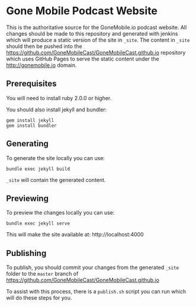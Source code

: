 
# Gone Mobile Podcast Website

This is the authoritative source for the GoneMobile.io podcast website.
All changes should be made to this repository and generated with jenkins which will produce a static version of the site in `_site`.  The content in `_site` should then be pushed into the https://github.com/GoneMobileCast/GoneMobileCast.github.io repository which uses GitHub Pages to serve the static content under the http://gonemobile.io domain.

## Prerequisites

You will need to install ruby 2.0.0 or higher.

You should also install jekyll and bundler:

```
gem install jekyll
gem install bundler
```


## Generating

To generate the site locally you can use:

```
bundle exec jekyll build
```

`_site` will contain the generated content.

## Previewing

To preview the changes locally you can use:

```
bundle exec jekyll serve
```

This will make the site available at: http://localhost:4000

## Publishing

To publish, you should commit your changes from the generated `_site` folder to the `master` branch of https://github.com/GoneMobileCast/GoneMobileCast.github.io

To assist with this process, there is a `publish.sh` script you can run which will do these steps for you.